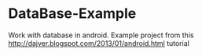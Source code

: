 DataBase-Example
================
Work with database in android. Example project from this http://dajver.blogspot.com/2013/01/android.html  tutorial 
